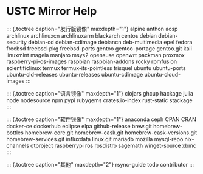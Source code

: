 # USTC Mirror Help

::: {.toctree caption="发行版镜像" maxdepth="1"}
alpine anthon aosp archlinux archlinuxcn archlinuxarm blackarch centos
debian debian-security debian-cd debian-cdimage debiancn deb-multimedia
epel fedora freebsd freebsd-pkg freebsd-ports gentoo gentoo-portage
gentoo.git kali linuxmint mageia manjaro msys2 opensuse openwrt packman
proxmox raspberry-pi-os-images raspbian raspbian-addons rocky rpmfusion
scientificlinux termux termux-its-pointless trisquel ubuntu ubuntu-ports
ubuntu-old-releases ubuntu-releases ubuntu-cdimage ubuntu-cloud-images
:::

::: {.toctree caption="语言镜像" maxdepth="1"}
clojars ghcup hackage julia node nodesource npm pypi rubygems
crates.io-index rust-static stackage
:::

::: {.toctree caption="软件镜像" maxdepth="1"}
anaconda ceph CPAN CRAN docker-ce dockerhub eclipse elpa github-release
brew.git homebrew-bottles homebrew-core.git homebrew-cask.git
homebrew-cask-versions.git homebrew-services.git influxdata linux.git
mariadb mozilla mysql-repo nix-channels qtproject raspberrypi ros
rosdistro sagemath winget-source xbmc
:::

::: {.toctree caption="其他" maxdepth="2"}
rsync-guide todo contributor
:::

